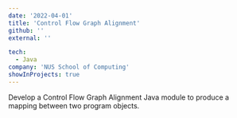 ```yaml
---
date: '2022-04-01'
title: 'Control Flow Graph Alignment'
github: ''
external: ''

tech:
  - Java 
company: 'NUS School of Computing'
showInProjects: true
---
```

Develop a Control Flow Graph Alignment Java module to produce a mapping between two program objects. 
